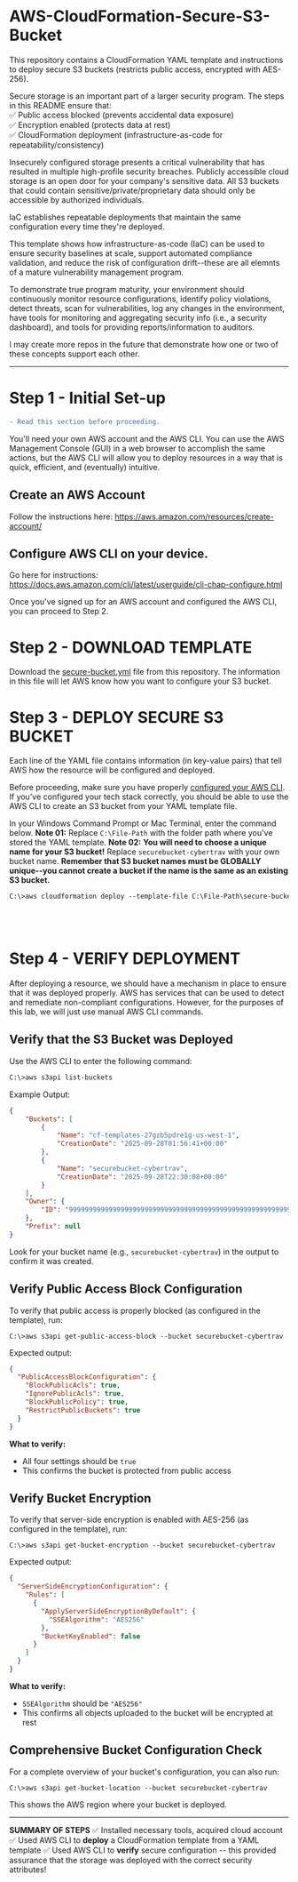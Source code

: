 # AWS-CloudFormation-Secure-S3-Bucket
This repository contains a CloudFormation YAML template and instructions to deploy secure S3 buckets (restricts public access, encrypted with AES-256).

Secure storage is an important part of a larger security program. The steps in this README ensure that:<br/>
✅ Public access blocked (prevents accidental data exposure)  
✅ Encryption enabled (protects data at rest)  
✅ CloudFormation deployment (infrastructure-as-code for repeatability/consistency)

Insecurely configured storage presents a critical vulnerability that has resulted in multiple high-profile security breaches. Publicly accessible cloud storage is an open door for your company's sensitive data. All S3 buckets that could contain sensitive/private/proprietary data should only be accessible by authorized individuals.

IaC establishes repeatable deployments that maintain the same configuration every time they're deployed.

This template shows how infrastructure-as-code (IaC) can be used to ensure security baselines at scale, support automated compliance validation, and reduce the risk of configuration drift--these are all elemnts of a mature vulnerability management program. 

To demonstrate true program maturity, your environment should continuously monitor resource configurations, identify policy violations, detect threats, scan for vulnerabilities, log any changes in the environment, have tools for monitoring and aggregating security info (i.e., a security dashboard), and tools for providing reports/information to auditors.

I may create more repos in the future that demonstrate how one or two of these concepts support each other.

---

# Step 1 - Initial Set-up

```diff
- Read this section before proceeding.
```

You'll need your own AWS account and the AWS CLI. You can use the AWS Management Console (GUI) in a web browser to accomplish the same actions, but the AWS CLI will allow you to deploy resources in a way that is quick, efficient, and (eventually) intuitive.

## Create an AWS Account
Follow the instructions here: https://aws.amazon.com/resources/create-account/

## Configure AWS CLI on your device.
Go here for instructions: https://docs.aws.amazon.com/cli/latest/userguide/cli-chap-configure.html

Once you've signed up for an AWS account and configured the AWS CLI, you can proceed to Step 2.

# Step 2 - DOWNLOAD TEMPLATE
Download the [secure-bucket.yml](https://github.com/TravDunc/AWS-CloudFormation-Secure-S3-Bucket/blob/main/secure-bucket.yml) file from this repository.
The information in this file will let AWS know how you want to configure your S3 bucket.

# Step 3 - DEPLOY SECURE S3 BUCKET
Each line of the YAML file contains information (in key-value pairs) that tell AWS how the resource will be configured and deployed.

Before proceeding, make sure you have properly [configured your AWS CLI](https://docs.aws.amazon.com/cli/latest/userguide/cli-chap-configure.html). If you've configured your tech stack correctly, you should be able to use the AWS CLI to create an S3 bucket from your YAML template file.

In your Windows Command Prompt or Mac Terminal, enter the command below.
**Note 01:** Replace `C:\File-Path` with the folder path where you've stored the YAML template.
**Note 02:** **You will need to choose a unique name for your S3 bucket!** Replace `securebucket-cybertrav` with your own bucket name. **Remember that S3 bucket names must be GLOBALLY unique--you cannot create a bucket if the name is the same as an existing S3 bucket.**

```diff
C:\>aws cloudformation deploy --template-file C:\File-Path\secure-bucket.yml --stack-name my-secure-bucket-stack --capabilities CAPABILITY_NAMED_IAM
```

<br/>
<br/>

# Step 4 - VERIFY DEPLOYMENT
After deploying a resource, we should have a mechanism in place to ensure that it was deployed properly. AWS has services that can be used to detect and remediate non-compliant configurations. However, for the purposes of this lab, we will just use manual AWS CLI commands. 

## Verify that the S3 Bucket was Deployed

Use the AWS CLI to enter the following command:

```diff
C:\>aws s3api list-buckets
```

Example Output:
```json
{
    "Buckets": [
        {
            "Name": "cf-templates-27gzb5pdre1g-us-west-1",
            "CreationDate": "2025-09-28T01:56:41+00:00"
        },
        {
            "Name": "securebucket-cybertrav",
            "CreationDate": "2025-09-28T22:30:08+00:00"
        }
    ],
    "Owner": {
        "ID": "9999999999999999999999999999999999999999999999999999999999999999"
    },
    "Prefix": null
}
```

Look for your bucket name (e.g., `securebucket-cybertrav`) in the output to confirm it was created.

## Verify Public Access Block Configuration
To verify that public access is properly blocked (as configured in the template), run:

```
C:\>aws s3api get-public-access-block --bucket securebucket-cybertrav
```

Expected output:
```json
{
  "PublicAccessBlockConfiguration": {
    "BlockPublicAcls": true,
    "IgnorePublicAcls": true,
    "BlockPublicPolicy": true,
    "RestrictPublicBuckets": true
  }
}
```

**What to verify:**
- All four settings should be `true`
- This confirms the bucket is protected from public access

## Verify Bucket Encryption
To verify that server-side encryption is enabled with AES-256 (as configured in the template), run:

```
C:\>aws s3api get-bucket-encryption --bucket securebucket-cybertrav
```

Expected output:
```json
{
  "ServerSideEncryptionConfiguration": {
    "Rules": [
      {
        "ApplyServerSideEncryptionByDefault": {
          "SSEAlgorithm": "AES256"
        },
        "BucketKeyEnabled": false
      }
    ]
  }
}
```

**What to verify:**
- `SSEAlgorithm` should be `"AES256"`
- This confirms all objects uploaded to the bucket will be encrypted at rest

## Comprehensive Bucket Configuration Check
For a complete overview of your bucket's configuration, you can also run:

```
C:\>aws s3api get-bucket-location --bucket securebucket-cybertrav
```

This shows the AWS region where your bucket is deployed.

---

**SUMMARY OF STEPS**
✅ Installed necessary tools, acquired cloud account
✅ Used AWS CLI to **deploy** a CloudFormation template from a YAML template
✅ Used AWS CLI to **verify** secure configuration -- this provided assurance that the storage was deployed with the correct security attributes!

